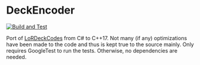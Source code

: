 # DeckEncoder

[![Build and Test](https://github.com/maichmueller/DeckEncoder/actions/workflows/gtest.yml/badge.svg)](https://github.com/maichmueller/DeckEncoder/actions/workflows/gtest.yml)

Port of [LoRDeckCodes](https://github.com/RiotGames/LoRDeckCodes) from C# to C++17. Not many (if any) optimizations have been made to the code and thus is kept true to the source mainly.
Only requires GoogleTest to run the tests. Otherwise, no dependencies are needed.
